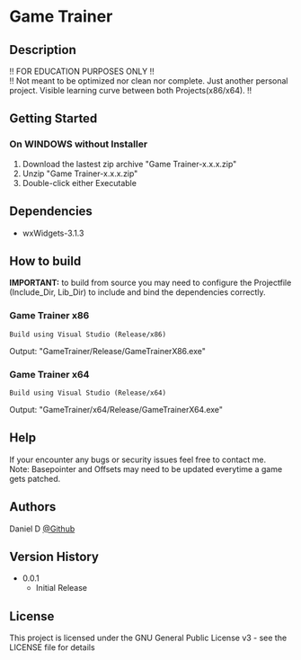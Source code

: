 # <b>Game Trainer</b>

## <b>Description</b>

!! FOR EDUCATION PURPOSES ONLY !!</br>
!! Not meant to be optimized nor clean nor complete. Just another personal project. Visible learning curve between both Projects(x86/x64). !!</br>

## <b>Getting Started</b>

### <b>On WINDOWS without Installer</b>

1. Download the lastest zip archive "Game Trainer-x.x.x.zip"
2. Unzip "Game Trainer-x.x.x.zip"
4. Double-click either Executable

## <b>Dependencies</b>

* wxWidgets-3.1.3

## <b>How to build</b>

<b>IMPORTANT:</b> to build from source you may need to configure the Projectfile (Include_Dir, Lib_Dir) to include and bind the dependencies correctly.

### <b>Game Trainer x86</b>
````
Build using Visual Studio (Release/x86)
````
Output: "GameTrainer/Release/GameTrainerX86.exe"

### <b>Game Trainer x64</b>
````
Build using Visual Studio (Release/x64)
````
Output: "GameTrainer/x64/Release/GameTrainerX64.exe"

## <b>Help</b>

If your encounter any bugs or security issues feel free to contact me.</br>
Note: Basepointer and Offsets may need to be updated everytime a game gets patched.

## <b>Authors</b>

Daniel D
[@Github](https://github.com/Daniel446f6c/)

## <b>Version History</b>

* 0.0.1
    * Initial Release

## <b>License</b>

This project is licensed under the GNU General Public License v3  - see the LICENSE file for details
